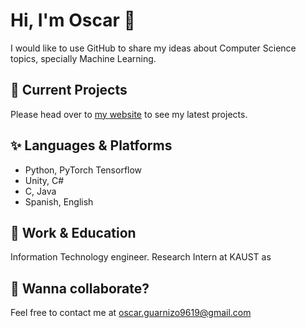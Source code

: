 # Hi, I'm Oscar 👋
I would like to use GitHub to share my ideas about Computer Science topics, specially Machine Learning.

## 🚀 Current Projects
Please head over to [my website](https://sites.google.com/view/oscar-guarnizo/home?authuser=0) to see my latest projects.

## ✨ Languages & Platforms
- Python, PyTorch Tensorflow
- Unity, C#
- C, Java
- Spanish, English

## 💼 Work & Education
Information Technology engineer.
Research Intern at KAUST as 

## 👯 Wanna collaborate?
Feel free to contact me at oscar.guarnizo9619@gmail.com
